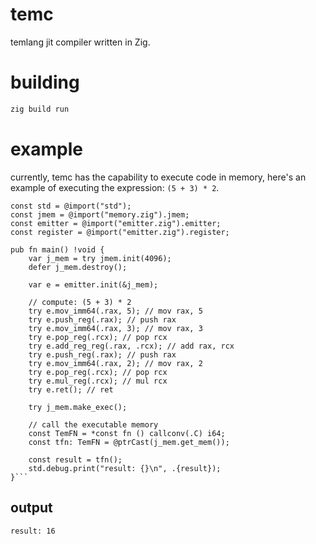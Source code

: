 # temc
temlang jit compiler written in Zig.

# building

```bash
zig build run
```

# example
currently, temc has the capability to execute code in memory, here's an example of
executing the expression: `(5 + 3) * 2`.
```zig
const std = @import("std");
const jmem = @import("memory.zig").jmem;
const emitter = @import("emitter.zig").emitter;
const register = @import("emitter.zig").register;

pub fn main() !void {
    var j_mem = try jmem.init(4096);
    defer j_mem.destroy();

    var e = emitter.init(&j_mem);

    // compute: (5 + 3) * 2
    try e.mov_imm64(.rax, 5); // mov rax, 5
    try e.push_reg(.rax); // push rax
    try e.mov_imm64(.rax, 3); // mov rax, 3
    try e.pop_reg(.rcx); // pop rcx
    try e.add_reg_reg(.rax, .rcx); // add rax, rcx
    try e.push_reg(.rax); // push rax
    try e.mov_imm64(.rax, 2); // mov rax, 2
    try e.pop_reg(.rcx); // pop rcx
    try e.mul_reg(.rcx); // mul rcx
    try e.ret(); // ret

    try j_mem.make_exec();

    // call the executable memory
    const TemFN = *const fn () callconv(.C) i64;
    const tfn: TemFN = @ptrCast(j_mem.get_mem());

    const result = tfn();
    std.debug.print("result: {}\n", .{result});
}```
```

## output
```
result: 16
```
